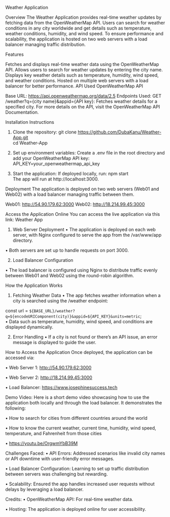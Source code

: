 Weather Application


Overview
The Weather Application provides real-time weather updates by fetching data from the OpenWeatherMap API. Users can search for weather conditions in any city worldwide and get details such as temperature, weather conditions, humidity, and wind speed. To ensure performance and scalability, the application is hosted on two web servers with a load balancer managing traffic distribution.


Features

Fetches and displays real-time weather data using the OpenWeatherMap API.
Allows users to search for weather updates by entering the city name.
Displays key weather details such as temperature, humidity, wind speed, and weather conditions.
Hosted on multiple web servers with a load balancer for better performance.
API Used
OpenWeatherMap API


Base URL: https://api.openweathermap.org/data/2.5
Endpoints Used:
GET /weather?q={city name}&appid={API key}: Fetches weather details for a specified city.
For more details on the API, visit the OpenWeatherMap API Documentation.


Installation Instructions
1. Clone the repository: 
 git clone https://github.com/DubaKanu/Weather-App.git  
cd Weather-App  


2. Set up environment variables:
Create a .env file in the root directory and add your OpenWeatherMap API key:
API_KEY=your_openweathermap_api_key  


3. Start the application:
If deployed locally, run:
npm start  
The app will run at http://localhost:3000.

 
Deployment
The application is deployed on two web servers (Web01 and Web02) with a load balancer managing traffic between them.

Web01: http://54.90.179.62:3000
Web02: http://18.214.99.45:3000

Access the Application Online
You can access the live application via this link: Weather App

1. Web Server Deployment
•	The application is deployed on each web server, with Nginx configured to serve the app from the /var/www/app directory.

•	Both servers are set up to handle requests on port 3000.


2. Load Balancer Configuration

•	The load balancer is configured using Nginx to distribute traffic evenly between Web01 and Web02 using the round-robin algorithm.



How the Application Works

1. Fetching Weather Data
•	The app fetches weather information when a city is searched using the /weather endpoint:

const url = `${BASE_URL}/weather?q=${encodeURIComponent(city)}&appid=${API_KEY}&units=metric`;  
•	Data such as temperature, humidity, wind speed, and conditions are displayed dynamically.


2. Error Handling
•	If a city is not found or there’s an API issue, an error message is displayed to guide the user.



How to Access the Application
Once deployed, the application can be accessed via:

•	Web Server 1: http://54.90.179.62:3000

•	Web Server 2: http://18.214.99.45:3000

•	Load Balancer: https://www.josephinesuccess.tech





Demo Video:
Here is a short demo video showcasing how to use the application both locally and through the load balancer. It demonstrates the following:

•	How to search for cities from different countries around the world

•	How to know the current weather, current time, humidity, wind speed, temperature, and Fahrenheit from those cities

•	https://youtu.be/OrgwmYbB39M



Challenges Faced:
•	API Errors: Addressed scenarios like invalid city names or API downtime with user-friendly error messages.

•	Load Balancer Configuration: Learning to set up traffic distribution between servers was challenging but rewarding.

•	Scalability: Ensured the app handles increased user requests without delays by leveraging a load balancer.






Credits:
•	OpenWeatherMap API: For real-time weather data.

•	Hosting: The application is deployed online for user accessibility.




